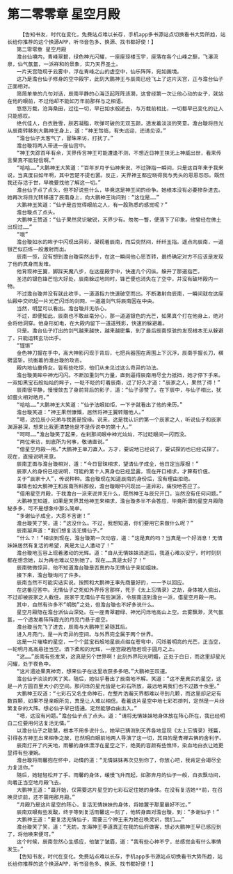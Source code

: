 # 第二零零章 星空月殿
        【告知书友，时代在变化，免费站点难以长存，手机app多书源站点切换看书大势所趋，站长给你推荐的这个换源APP，听书音色多、换源、找书都好使！】
       第二零零章 星空月殿
       澹台仙境内，青峰翠碧，绿色神光闪耀，一座座琼楼玉宇，座落在各个山峰之巅，飞瀑流泉，仙气氤氲，一派祥和的景象，实乃天界圣土。
       一片天宫隐现于云雾中，浮在青峰之山的虚空中，仙乐阵阵，宛如画境。
       这乃是澹台仙子修身的空中殿宇，此刻大鹏神王与辰南已经飞上了这片天宫，正与澹台仙子正面相对。
       简简单单的几句对话，辰南平静的心海泛起阵阵涟漪，这曾经第一次让他心动的女子，就站在他的眼前，不过他却不能如万年前那样与之相语。
       悠悠万载，沧海桑田，过往一切，早已如水般逝去，与万载前相比，一切都早已变化的让人只能感叹。
       绝代佳人，白衣胜雪，肤若凝脂，吹弹可破的无双玉颜，透发着淡淡的笑意。澹台璇将目光从辰南转移到大鹏神王身上，道：“神王驾临，有失远迎，还请见谅。”
       “澹台仙子太客气了，冒昧来访，打扰了。”
       澹台璇将两人带进一座仙宫中。
       “神王失踪百年有余，天界传言神王可能遭逢不测，不想近日神王挟无上神威出世，看来传言果真不能轻信啊。”
       “哈哈……”大鹏神王大笑道：“百年岁月于仙神来说，不过弹指一瞬间，只是这百年来于我来说，当真度日如年啊，其中苦楚不提也罢。反正，天界神王都应晓得我与秃头的恩恩怨怨。既然我还存活于世，早晚要找他了解这一切。”
       澹台仙子点了点头，但不好说些什么，毕竟这是神王间的纷争。她根本没有必要掺杂进去。她再次将目光转移道了辰南身上，向大鹏神王询问到：“这位是……”
       大鹏神王笑道：“仙子是否觉得眼前之人，有一股熟悉的感觉呢？”
       澹台璇点了点头。
       大鹏神王赞道：“仙子果然灵识敏锐，天界少有。匆匆一瞥，便落下了印象。他曾经在佛土出现过……”
       “哦”
       澹台璇如水的眸子中闪现出异彩，凝视着辰南，而后突然间，纤纤玉指。遥点向辰南，一道银芒似匹练一般激射而出。
       辰南一惊，没有想到澹台璇突然出手，在这一瞬间他心思百转，最终确定对方不应该是发现了他的真身而发难。
       他背现神王翼，脚踩天魔八步，在这座殿宇中，快速几个闪纵。躲开了那道指芒。
       圣洁的银色锋芒恰大好处，辰南躲过地同时，锋芒便也消失在了空中，并没有破坏殿内一物。
       不过澹台璇并没有就此收手，一道道指力快速破空而出。不断激射向辰南，一瞬间就在这座仙殿中交织起一片光芒闪烁的剑网，一道道剑气将辰南困在中央。
       当然，明显可以看出。澹台璇并无杀心。
       不过，即便如此，辰南也不敢丝毫分心，那一道道银色的光芒，如果真个打在他身上，绝对会将他洞穿。他身形如电，在大殿内留下一道道残影，快速的躲避着。
       只是。澹台仙子打出的剑气越来越快，越来越密集，到了最后辰南惊骇的发现根本无从躲避了，只能运转玄功出手。
       “铿锵”
       金色神刀握在手中，高大神影闪现于背后，七把兵器围在周围上下沉浮，辰南手握长刀，横劈竖斩。抗衡着的澹台璇的攻击。
       殿内地仙童侍女。皆有些吃惊，他们从未见过这么奇异的功法。
       澹台璇美眸中神光闪闪。不断加重剑气力量，直到逼得辰南用尽全力抵挡，她才停下手来。一双如黑宝石般灿灿的眸子，一眨不眨的盯着辰南，过了好久才道：“辰家之人，果然了得！”
       辰南很平静，慢慢敛去了身前背后的影子，道：“仙子谬赞了。在下辰中，与仙子相比，犹如萤火相对皓月。”
       “哈哈……”大鹏神王大笑道：“仙子法眼如炬，一下子就看出了他的来历。”
       澹台璇笑道：“神王果然慷慨，居然将神王翼转赠他人。”
       “嗯，这位辰小兄弟与我甚是投缘。说来，这是我认识的第一个辰家之人，听说仙子和辰家渊源甚深，想来比我更清楚他是不是传说中的第十人。”
       “呵呵……”澹台璇笑了起来，在刹那间眼中神光灿灿，不过眨眼间一闪而没。
       “两位来访，到底所为何事，敬请直说。”
       “借星空月殿一用。”大鹏神王单刀直入。方才，要说地已经说了，要试探的也已经试探了。现在，直接说明来意。
       辰南正面与澹台璇相对，道：“今日冒昧相求，望请仙子成全，他日定当厚报！”
       辰家人的身份已经说明，可能的第十人真身也已经显露，现在开口相求，才算有价值。
       关于“辰家十人”，传说种种。澹台璇现在知道辰南的身份后，没有理由拒绝。
       事情也如大鹏神王和辰南所料那般，澹台璇眼中闪现出一道异彩，痛快地答应了。
       “借用星空月殿，于我澹台一派来说并无什么，既然神王与辰兄开口，当然没有任何问题。”
       大鹏神王知道，如果是天界其他神王来相求，澹台璇多半不会答应，毕竟所谓的星空月殿隐秘多多，可不是想象中那么简单。
       “多谢仙子成全，大恩不言谢！”
       澹台璇笑了笑，道：“这没什么。不过，我想知道，你们要用它来做什么呢？”
       辰南凝声道：“我们想复活无情仙子。”
       “什么？！”相谈到现在，澹台璇第一次动容，道：“这是真的吗？当真是一个好消息！无情妹妹居然有复活的希望，真是太让人激动了！”
       澹台璇地玉容上现着激动的光辉。道：“自从无情妹妹消逝后，我道心难以安宁，时时刻刻都在想念她，以为再也难以见到她了。现在……真是太好了！”
       辰南微微惊异，他不知道澹台璇是否真的与无情仙子亲如姐妹。
       接下来，澹台璇询问了许多。
       辰南当然不可能实话实说，按照和大鹏神王事先商量好的，一一予以回应。
       在这番应答中。无情仙子之死如外界传言那样，死于《太上忘情录》之劫，身体被人偷出，不过却被辰家之人截住。辰家于无情仙子有些渊源，令辰南送到澹台一派，借星空月殿一用。
       其中，自然有许多不“明朗”之处，但澹台璇也不好多说什么。
       星空月殿隐在澹台派仙山深处。在一座青翠碧绿、神光闪烁地高山上空。云雾飘渺，灵气氤氲，一个透发着阵阵霞光的月亮门悬于虚空。
       澹台璇当先飞了进去，辰南与大鹏神王紧随其后。
       进入月亮门，是一片奇异的空间。与外界完全属于两个世界。
       这是一片璀璨的星空，一个个蓝宝石般地星辰点缀在苍穹中，闪烁着明亮的光芒。正当空，一轮明月高高悬挂当空。洒下柔和的光辉，一座宫殿若隐若现于圆月之上。
       “这……”辰南有些发呆，这真是另个世界啊！此刻外界阳光明媚，正处于白日，而这里却星光闪耀，处于夜色中。
       “这片遗迹果真神奇，想来仙子在这里收获多多吧。”大鹏神王叹道。
       澹台仙子淡淡的笑了笑。随后，她似乎看出了辰南地不解。笑道：“这不是真实的星空，这是一片方圆百里大小的空间。那闪烁的星光皆是七彩石所放，最远地离我们也不过数十余里。”
       大鹏神王叹道：“七彩石又名生命神石，在整片浩瀚天界都难以寻到几颗，而这里却足足有数百颗，如果不是亲眼所见，真是让人难以相信。看着这片星空中地七彩石排列，定然是一片纷繁复杂的大阵。想必仙子早已悟通。定然能够自由出入。”
       “嗯，这没有问题。”澹台仙子点了点头。道：“请将无情妹妹地身体放在阵心所在，我已经明白二位要用何法复活无情。”
       以澹台仙子之聪慧，根本不用多说什么，她早已猜测到天界各地显现《太上忘情录》残篇，引得各方神王出来相争之故，已然明白眼前地两人导演了这一切，其目的是青禅古佛的舍利子。
       辰南打开了内天地，雨馨的身体漂浮在星空之下，绝美的容颜有些憔悴，染血地白衣让她更显得有些凄婉。
       澹台璇将雨馨抱在怀中，动情的道：“无情妹妹再次见到你了，你放心吧，我肯定会竭尽全力复活你。”
       随后，她轻轻松开了手。雨馨的身体，缓慢飞升而起，如那奔月的仙子一般，白衣飘动间，向着正当空地月殿飞去。
       大鹏神王道：“最开始，仅需要这片星空的七彩石定住她的身体。在没有复活她**前，在召唤灵识前，还不需用那月殿。”
       “月殿乃是这片星空的阵心，复活无情妹妹的身体，将她置于那里最好不过。”
       辰南双眼有些发酸，终于等到复活雨馨这一刻了，他转身面对澹台璇，到：“多谢仙子！”
       大鹏神王道：“要复活无情仙子，需要三个神王来为她召唤灵识，我们……”
       澹台璇笑了笑，道：“无妨，东海神王李道真正在我的仙府做客，想必大鹏神王早已感应到了，将他唤来便可。”
       这个时候，辰南忽然心生感应，他皱了皱眉，道：“我有些心神不宁，总感觉会有什么事情发生。”
       【告知书友，时代在变化，免费站点难以长存，手机app多书源站点切换看书大势所趋，站长给你推荐的这个换源APP，听书音色多、换源、找书都好使！】